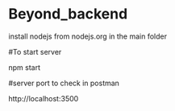 # Beyond_backend

install nodejs from nodejs.org in the main folder

#To start server

npm start

#server port to check in postman

http://localhost:3500

